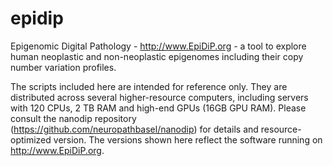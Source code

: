 # epidip
Epigenomic Digital Pathology - http://www.EpiDiP.org - a tool to explore human neoplastic and non-neoplastic epigenomes including their copy number variation profiles.


The scripts included here are intended for reference only. They are distributed across several higher-resource computers, including servers with 120 CPUs, 2 TB RAM and high-end GPUs (16GB GPU RAM). Please consult the nanodip repository (https://github.com/neuropathbasel/nanodip) for details and resource-optimized version. The versions shown here reflect the software running on http://www.EpiDiP.org.
